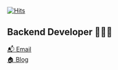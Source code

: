 <!--
**yenilee/yenilee** is a ✨ _special_ ✨ repository because its `README.md` (this file) appears on your GitHub profile.

Here are some ideas to get you started:

- 🔭 I’m currently working on ...
- 🌱 I’m currently learning ...
- 👯 I’m looking to collaborate on ...
- 🤔 I’m looking for help with ...
- 💬 Ask me about ...
- 📫 How to reach me: ...
- 😄 Pronouns: ...
- ⚡ Fun fact: ...
-->

[![Hits](https://hits.seeyoufarm.com/api/count/incr/badge.svg?url=https%3A%2F%2Fgithub.com%2Fyenilee)](https://hits.seeyoufarm.com)

## Backend Developer 👩🏻‍💻 <br>
[📬 Email](mailto:chloe.yeeunl@gmail.com)<br>
[🏠 Blog](https://yenilee.github.io)
